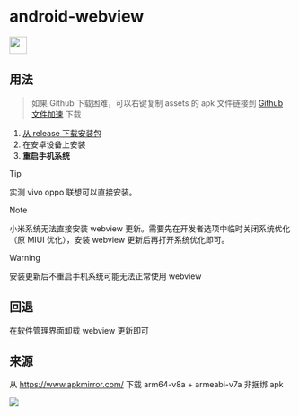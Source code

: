 # android-webview

<a href="https://github.com/Hi-Windom/android-webview/releases">
<img src="https://img.shields.io/github/downloads/Hi-Windom/android-webview/total.svg?style=flat-square&logo=github" height="31"/>
</a>


## 用法

> 如果 Github 下载困难，可以右键复制 assets 的 apk 文件链接到 [Github 文件加速](https://tool.mintimate.cn/gh/) 下载

1. [从 release 下载安装包](https://github.com/Hi-Windom/android-webview/releases)
2. 在安卓设备上安装
3. **重启手机系统**

> [!TIP]
> 实测 vivo oppo 联想可以直接安装。

> [!NOTE]
> 小米系统无法直接安装 webview 更新。需要先在开发者选项中临时关闭系统优化（原 MIUI 优化），安装 webview 更新后再打开系统优化即可。

> [!WARNING]  
> 安装更新后不重启手机系统可能无法正常使用 webview

## 回退

在软件管理界面卸载 webview 更新即可

## 来源

从 https://www.apkmirror.com/ 下载 arm64-v8a + armeabi-v7a 非捆绑 apk

<img src="https://capsule-render.vercel.app/api?type=waving&color=timeGradient&height=300&&section=footer&text=Hi-Windom&fontSize=90&fontAlign=50&fontAlignY=70&desc=Power%20by%20&descAlign=50&descSize=30&descAlignY=40&animation=twinkling" />
